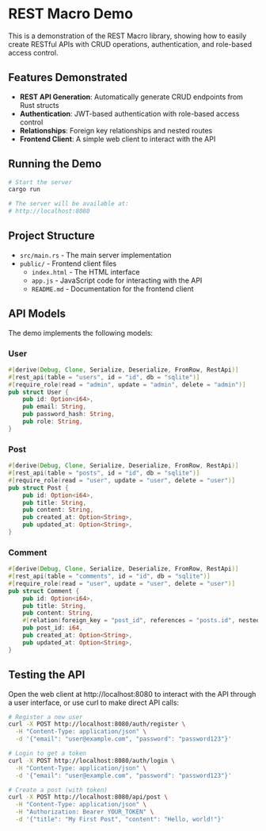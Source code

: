 # REST Macro Demo

This is a demonstration of the REST Macro library, showing how to easily create RESTful APIs with CRUD operations, authentication, and role-based access control.

## Features Demonstrated

- **REST API Generation**: Automatically generate CRUD endpoints from Rust structs
- **Authentication**: JWT-based authentication with role-based access control
- **Relationships**: Foreign key relationships and nested routes
- **Frontend Client**: A simple web client to interact with the API

## Running the Demo

```bash
# Start the server
cargo run

# The server will be available at:
# http://localhost:8080
```

## Project Structure

- `src/main.rs` - The main server implementation
- `public/` - Frontend client files
  - `index.html` - The HTML interface
  - `app.js` - JavaScript code for interacting with the API
  - `README.md` - Documentation for the frontend client

## API Models

The demo implements the following models:

### User

```rust
#[derive(Debug, Clone, Serialize, Deserialize, FromRow, RestApi)]
#[rest_api(table = "users", id = "id", db = "sqlite")]
#[require_role(read = "admin", update = "admin", delete = "admin")]
pub struct User {
    pub id: Option<i64>,
    pub email: String,
    pub password_hash: String,
    pub role: String,
}
```

### Post

```rust
#[derive(Debug, Clone, Serialize, Deserialize, FromRow, RestApi)]
#[rest_api(table = "posts", id = "id", db = "sqlite")]
#[require_role(read = "user", update = "user", delete = "user")]
pub struct Post {
    pub id: Option<i64>,
    pub title: String,
    pub content: String,
    pub created_at: Option<String>,
    pub updated_at: Option<String>,
}
```

### Comment

```rust
#[derive(Debug, Clone, Serialize, Deserialize, FromRow, RestApi)]
#[rest_api(table = "comments", id = "id", db = "sqlite")]
#[require_role(read = "user", update = "user", delete = "user")]
pub struct Comment {
    pub id: Option<i64>,
    pub title: String,
    pub content: String,
    #[relation(foreign_key = "post_id", references = "posts.id", nested_route = "true")]
    pub post_id: i64,
    pub created_at: Option<String>,
    pub updated_at: Option<String>,
}
```

## Testing the API

Open the web client at http://localhost:8080 to interact with the API through a user interface, or use curl to make direct API calls:

```bash
# Register a new user
curl -X POST http://localhost:8080/auth/register \
  -H "Content-Type: application/json" \
  -d '{"email": "user@example.com", "password": "password123"}'

# Login to get a token
curl -X POST http://localhost:8080/auth/login \
  -H "Content-Type: application/json" \
  -d '{"email": "user@example.com", "password": "password123"}'

# Create a post (with token)
curl -X POST http://localhost:8080/api/post \
  -H "Content-Type: application/json" \
  -H "Authorization: Bearer YOUR_TOKEN" \
  -d '{"title": "My First Post", "content": "Hello, world!"}'
```